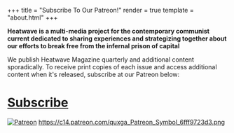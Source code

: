 +++
title = "Subscribe To Our Patreon!"
render = true
template = "about.html"
+++

**Heatwave is a multi-media project for the contemporary communist current dedicated to sharing experiences and strategizing together about our efforts to break free from the infernal prison of capital** 

We publish Heatwave Magazine quarterly and additional content sporadically. To receive print copies of each issue and access additional content when it's released, subscribe at our Patreon below: 

# [Subscribe](https://www.patreon.com/profile/creators?u=158785705)

<a href="https://www.patreon.com/profile/creators?u=158785705" rel="patreon">![Patreon](https://c14.patreon.com/quxga_Patreon_Symbol_6fff9723d3.png)</a>
https://c14.patreon.com/quxga_Patreon_Symbol_6fff9723d3.png

